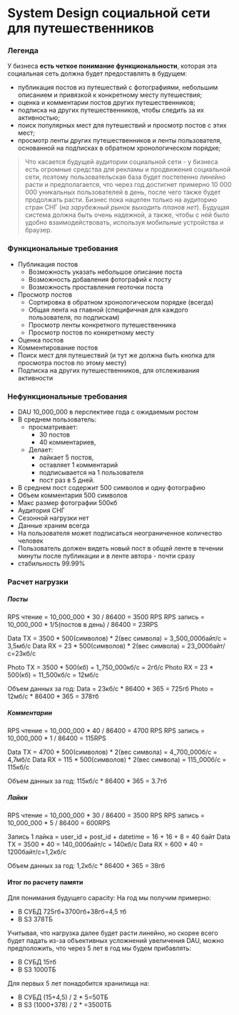 # System Design социальной сети для путешественников

### Легенда
У бизнеса **есть четкое понимание функциональности**, которая эта социальная сеть должна будет предоставлять в будущем:

- публикация постов из путешествий с фотографиями, небольшим описанием и привязкой к конкретному месту путешествия;
- оценка и комментарии постов других путешественников;
- подписка на других путешественников, чтобы следить за их активностью;
- поиск популярных мест для путешествий и просмотр постов с этих мест;
- просмотр ленты других путешественников и ленты пользователя, основанной на подписках в обратном хронологическом порядке;

> Что касается будущей аудитории социальной сети - у бизнеса есть огромные средства для рекламы и продвижения социальной сети, поэтому пользовательская база будет постепенно линейно расти и предполагается, что через год достигнет примерно 10 000 000 уникальных пользователей в день, после чего также будет продолжать расти. Бизнес пока нацелен только на аудиторию стран СНГ (_на зарубежный рынок выходить планов нет_). Будущая система должна быть очень надежной, а также, чтобы с ней было удобно взаимодействовать, используя мобильные устройства и браузер.

### Функциональные требования
- Публикация постов
	- Возможность указать небольшое описание поста
	- Возможность добавления фотографий к посту
	- Возможность проставления геоточки поста
- Просмотр постов
	- Сортировка в обратном хронологическом порядке (всегда)
	- Общая лента на главной (специфичная для каждого пользователя, по подпискам)
	- Просмотр ленты конкретного путешественника
	- Просмотр постов по конкретному месту
- Оценка постов
- Комментирование постов
- Поиск мест для путешествий (и тут же должна быть кнопка для просмотра постов по этому месту)
- Подписка на других путешественников, для отслеживания активности

### Нефункциональные требования
- DAU 10_000_000 в перспективе года с ожидаемым ростом
- В среднем пользователь:
	- просматривает:
		- 30 постов
		- 40 комментариев, 
	- Делает:
		- лайкает 5 постов, 
		- оставляет 1 комментарий
		- подписывается на 1 пользователя
		- пост раз в 5 дней.
- В среднем пост содержит 500 символов и одну фотографию
- Объем комментария 500 символов
- Макс размер фотографии 500кб
- Аудитория СНГ
- Сезонной нагрузки нет
- Данные храним всегда
- На пользователя может подписаться неограниченное количество человек
- Пользователь должен видеть новый пост в общей ленте в течении минуты после публикации и в ленте автора - почти сразу
- стабильность 99.99%

### Расчет нагрузки

##### Посты
RPS чтение = 10_000_000 * 30 / 86400 = 3500 RPS
RPS запись = 10_000_000 * 1/5(постов в день) / 86400 = 23RPS

Data TX = 3500 * 500(символов) * 2(вес символа) = 3_500_000байт/с = 3,5мб/с
Data RX = 23 * 500(символов) * 2(вес символа) = 23_000байт/с=23кб/с

Photo TX = 3500 * 500(кб) = 1_750_000кб/с = 2гб/с
Photo RX = 23 * 500(кб) = 11_500кб/с = 12мб/с

Объем данных за год:
Data = 23кб/с * 86400 * 365 = 725гб
Photo = 12мб/с * 86400 * 365 = 378тб
##### Комментарии
RPS чтение = 10_000_000 * 40 / 86400 = 4700 RPS
RPS запись = 10_000_000 * 1 / 86400 = 115RPS

Data TX = 4700 * 500(символов) * 2(вес символа) = 4_700_000б/с = 4,7мб/с
Data RX = 115 * 500(символов) * 2(вес символа) = 115_000б/с = 115кб/с

Объем данных за год:
115кб/с * 86400 * 365 = 3.7тб

##### Лайки
RPS чтение = 10_000_000 * 30 / 86400 = 3500 RPS
RPS запись = 10_000_000 * 5 / 86400 = 600RPS

Запись 1 лайка = user_id + post_id + datetime = 16 + 16 + 8 = 40 байт
Data TX = 3500 * 40 = 140_000байт/с = 140кб/с
Data RX = 600 * 40 = 1200байт/с=1,2кб/с

Объем данных за год:
1,2кб/с * 86400 * 365 = 38гб

#### Итог по расчету памяти
Для понимания будущего capacity:
На год мы получим примерно:
- В СУБД 725гб+3700гб+38гб=4,5 тб 
- В S3 378ТБ

Учитывая, что нагрузка далее будет расти линейно, но скорее всего будет падать из-за объективных усложнений увеличения DAU, можно предположить, что через 5 лет в год мы будем прибавлять:
- В СУБД 15тб
- В S3 1000ТБ

Для первых 5 лет понадобится хранилища на:
- В СУБД (15+4,5) / 2 * 5=50ТБ
- В S3 (1000+378) / 2 * =3500ТБ

